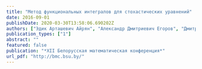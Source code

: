 ```yaml
---
title: "Метод функциональных интегралов для стохастических уравнений"
date: 2016-09-01
publishDate: 2020-03-30T13:58:06.690202Z
authors: ["Эдик Арташевич Айрян", "Александр Дмитриевич Егоров", "Дмитрий Сергеевич Кулябов", "Виктор Б. Малютин", "Леонид Антонович Севастьянов"]
publication_types: ["1"]
abstract: ""
featured: false
publication: "*XII Белорусская математическая конференция*"
url_pdf: "http://bmc.bsu.by/"
---
```


